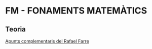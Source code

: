 # FM - FONAMENTS MATEMÀTICS
## Teoria
[Apunts complementaris del Rafael Farre](https://docs.google.com/document/d/1nRbE8_MM3go0_1iUw9B7zrsD7HJ2x9jau-2wE1VYaPU/edit)
